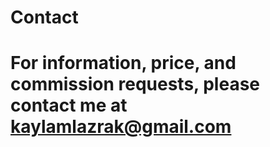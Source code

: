 # Contact

# For information, price, and commission requests, please contact me at **kaylamlazrak@gmail.com**
